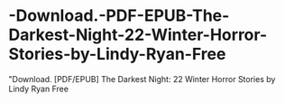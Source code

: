 # -Download.-PDF-EPUB-The-Darkest-Night-22-Winter-Horror-Stories-by-Lindy-Ryan-Free
"Download. [PDF/EPUB] The Darkest Night: 22 Winter Horror Stories by Lindy Ryan Free
